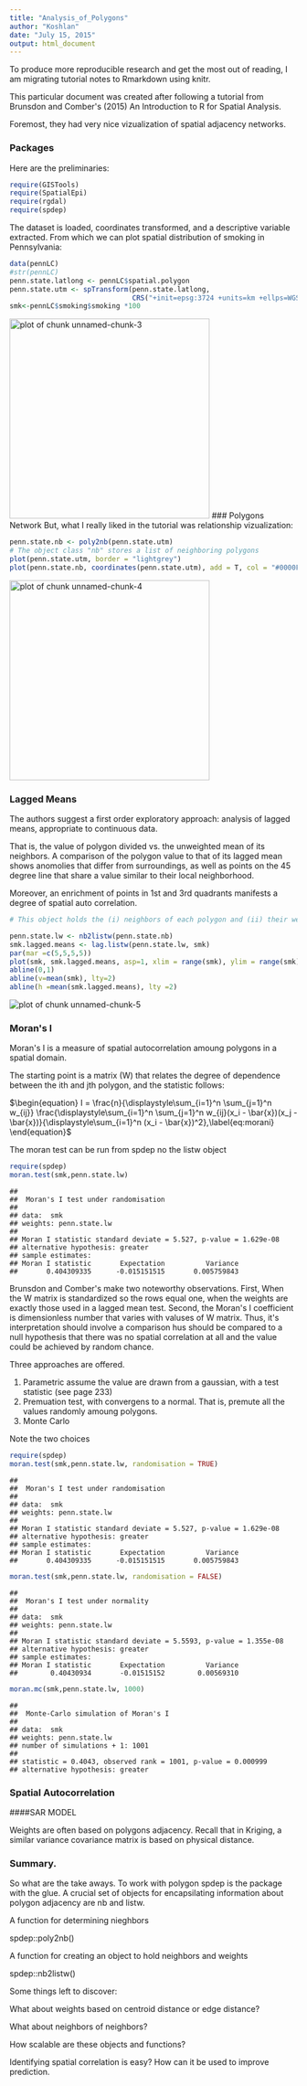 ```yaml
---
title: "Analysis_of_Polygons"
author: "Koshlan"
date: "July 15, 2015"
output: html_document
---
```



To produce more reproducible research and get the most out of reading, I am 
migrating tutorial notes to Rmarkdown using knitr.

This particular document was created after following a tutorial from Brunsdon and Comber's 
(2015) An Introduction to R for Spatial Analysis. 

Foremost, they had very nice vizualization of spatial adjacency networks.

### Packages
Here are the preliminaries:

```r
require(GISTools)
require(SpatialEpi)
require(rgdal)
require(spdep)
```

The dataset is loaded, coordinates transformed, and a descriptive variable extracted.
From which we can plot spatial distribution of smoking in Pennsylvania:

```r
data(pennLC)
#str(pennLC)
penn.state.latlong <- pennLC$spatial.polygon
penn.state.utm <- spTransform(penn.state.latlong, 
                              CRS("+init=epsg:3724 +units=km +ellps=WGS84"))
smk<-pennLC$smoking$smoking *100
```

<img src="figure/unnamed-chunk-3-1.png" title="plot of chunk unnamed-chunk-3" alt="plot of chunk unnamed-chunk-3" width="350px" />
### Polygons Network
But, what I really liked in the tutorial was relationship vizualization:

```r
penn.state.nb <- poly2nb(penn.state.utm)
# The object class "nb" stores a list of neighboring polygons
plot(penn.state.utm, border = "lightgrey")
plot(penn.state.nb, coordinates(penn.state.utm), add = T, col = "#0000FF50", lwd = 2)
```

<img src="figure/unnamed-chunk-4-1.png" title="plot of chunk unnamed-chunk-4" alt="plot of chunk unnamed-chunk-4" width="350px" />

### Lagged Means
The authors suggest a first order exploratory approach:
analysis of lagged means, appropriate to continuous data.

That is, the value of polygon divided vs. the unweighted mean of its neighbors. 
A comparison of the polygon value to that of its lagged mean shows anomolies 
that differ from surroundings, as well as points on the 45 degree line that 
share a value similar  to their local neighborhood. 

Moreover, an enrichment of points in 1st and 3rd quadrants 
manifests a degree of spatial auto correlation.


```r
# This object holds the (i) neighbors of each polygon and (ii) their weights

penn.state.lw <- nb2listw(penn.state.nb)
smk.lagged.means <- lag.listw(penn.state.lw, smk)
par(mar =c(5,5,5,5))
plot(smk, smk.lagged.means, asp=1, xlim = range(smk), ylim = range(smk))
abline(0,1)
abline(v=mean(smk), lty=2)
abline(h =mean(smk.lagged.means), lty =2)
```

![plot of chunk unnamed-chunk-5](figure/unnamed-chunk-5-1.png) 

### Moran's I
Moran's I is a measure of spatial autocorrelation amoung polygons in a spatial domain.

The starting point is a matrix (W) that relates the degree of dependence between
the ith and jth polygon, and the statistic follows:

 $\begin{equation}
I = \frac{n}{\displaystyle\sum_{i=1}^n \sum_{j=1}^n w_{ij}}
\frac{\displaystyle\sum_{i=1}^n \sum_{j=1}^n w_{ij}(x_i - \bar{x})(x_j -
  \bar{x})}{\displaystyle\sum_{i=1}^n (x_i - \bar{x})^2},\label{eq:morani}
\end{equation}$

The moran test can be run from spdep no the listw object

```r
require(spdep)
moran.test(smk,penn.state.lw)
```

```
## 
## 	Moran's I test under randomisation
## 
## data:  smk  
## weights: penn.state.lw  
## 
## Moran I statistic standard deviate = 5.527, p-value = 1.629e-08
## alternative hypothesis: greater
## sample estimates:
## Moran I statistic       Expectation          Variance 
##       0.404309335      -0.015151515       0.005759843
```

Brunsdon and Comber's make two noteworthy observations. First, 
When the W matrix is standardized so the rows equal one, when the weights are 
exactly those used in a lagged mean test. Second, the Moran's I coefficient is 
dimensionless number that varies with valuses of W matrix. Thus, it's interpretation should involve
a comparison hus should be compared to a null hypothesis that there was 
no spatial correlation at all and the value could be achieved by random chance.

Three approaches are offered.

1. Parametric assume the value are drawn from a gaussian, with a test statistic (see page 233)
2. Premuation test, with convergens to a normal. That is, premute all the values randomly amoung polygons.
3. Monte Carlo

Note the two choices


```r
require(spdep)
moran.test(smk,penn.state.lw, randomisation = TRUE)
```

```
## 
## 	Moran's I test under randomisation
## 
## data:  smk  
## weights: penn.state.lw  
## 
## Moran I statistic standard deviate = 5.527, p-value = 1.629e-08
## alternative hypothesis: greater
## sample estimates:
## Moran I statistic       Expectation          Variance 
##       0.404309335      -0.015151515       0.005759843
```

```r
moran.test(smk,penn.state.lw, randomisation = FALSE)
```

```
## 
## 	Moran's I test under normality
## 
## data:  smk  
## weights: penn.state.lw  
## 
## Moran I statistic standard deviate = 5.5593, p-value = 1.355e-08
## alternative hypothesis: greater
## sample estimates:
## Moran I statistic       Expectation          Variance 
##        0.40430934       -0.01515152        0.00569310
```

```r
moran.mc(smk,penn.state.lw, 1000)
```

```
## 
## 	Monte-Carlo simulation of Moran's I
## 
## data:  smk 
## weights: penn.state.lw  
## number of simulations + 1: 1001 
## 
## statistic = 0.4043, observed rank = 1001, p-value = 0.000999
## alternative hypothesis: greater
```


### Spatial Autocorrelation

####SAR MODEL

Weights are often based on polygons adjacency. Recall that in Kriging, a similar variance 
covariance matrix is based on physical distance.




### Summary. 

So what are the take aways. To work with polygon spdep is the package with the glue.
A crucial set of objects for encapsilating information about polygon adjacency are nb and listw.

A function for determining nieghbors

spdep::poly2nb()

A function for creating an object to hold neighbors and weights 

spdep::nb2listw()



Some things left to discover:

What about weights based on centroid distance or edge distance?

What about neighbors of neighbors?

How scalable are these objects and functions?

Identifying spatial correlation is easy? How can it be used to improve prediction.


















